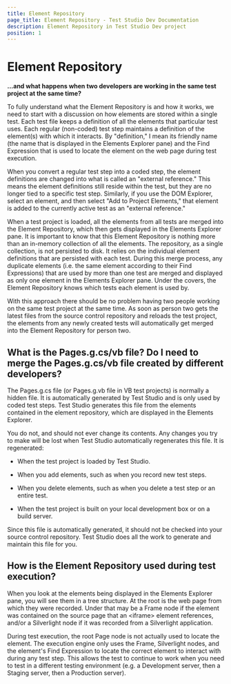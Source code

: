 ```yaml
---
title: Element Repository
page_title: Element Repository - Test Studio Dev Documentation
description: Element Repository in Test Studio Dev project
position: 1
---
```

# Element Repository

**...and what happens when two developers are working in the same test project at the same time?**

To fully understand what the Element Repository is and how it works, we need to start with a discussion on how elements are stored within a single test. Each test file keeps a definition of all the elements that particular test uses. Each regular (non-coded) test step maintains a definition of the element(s) with which it interacts. By "definition," I mean its friendly name (the name that is displayed in the Elements Explorer pane) and the Find Expression that is used to locate the element on the web page during test execution.
 
When you convert a regular test step into a coded step, the element definitions are changed into what is called an "external reference." This means the element definitions still reside within the test, but they are no longer tied to a specific test step. Similarly, if you use the DOM Explorer, select an element, and then select "Add to Project Elements," that element is added to the currently active test as an "external reference."
 
When a test project is loaded, all the elements from all tests are merged into the Element Repository, which then gets displayed in the Elements Explorer pane. It is important to know that this Element Repository is nothing more than an in-memory collection of all the elements. The repository, as a single collection, is not persisted to disk. It relies on the individual element definitions that are persisted with each test. During this merge process, any duplicate elements (i.e. the same element according to their Find Expressions) that are used by more than one test are merged and displayed as only one element in the Elements Explorer pane. Under the covers, the Element Repository knows which tests each element is used by.
 
With this approach there should be no problem having two people working on the same test project at the same time. As soon as person two gets the latest files from the source control repository and reloads the test project, the elements from any newly created tests will automatically get merged into the Element Repository for person two.

## What is the Pages.g.cs/vb file? Do I need to merge the Pages.g.cs/vb file created by different developers?

The Pages.g.cs file (or Pages.g.vb file in VB test projects) is normally a hidden file. It is automatically generated by Test Studio and is only used by coded test steps. Test Studio generates this file from the elements contained in the element repository, which are displayed in the Elements Explorer.

You do not, and should not ever change its contents. Any changes you try to make will be lost when Test Studio automatically regenerates this file. It is regenerated:

* When the test project is loaded by Test Studio.

* When you add elements, such as when you record new test steps.

* When you delete elements, such as when you delete a test step or an entire test.

* When the test project is built on your local development box or on a build server.

Since this file is automatically generated, it should not be checked into your source control repository. Test Studio does all the work to generate and maintain this file for you.

## How is the Element Repository used during test execution?

When you look at the elements being displayed in the Elements Explorer pane, you will see them in a tree structure. At the root is the web page from which they were recorded. Under that may be a Frame node if the element was contained on the source page that an \<iframe> element references, and/or a Silverlight node if it was recorded from a Silverlight application.
 
During test execution, the root Page node is not actually used to locate the element. The execution engine only uses the Frame, Silverlight nodes, and the element's Find Expression to locate the correct element to interact with during any test step. This allows the test to continue to work when you need to test in a different testing environment (e.g. a Development server, then a Staging server, then a Production server).